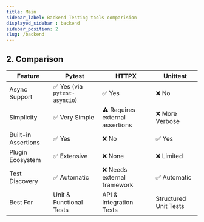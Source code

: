 ```yaml
---
title: Main
sidebar_label: Backend Testing tools comparision
displayed_sidebar : backend
sidebar_position: 2
slug: /backend
---
```



## **2. Comparison**
| Feature | Pytest | HTTPX | Unittest |
|---------|--------|-------|---------|
| Async Support | ✅ Yes (via `pytest-asyncio`) | ✅ Yes | ❌ No |
| Simplicity | ✅ Very Simple | ⚠️ Requires external assertions | ❌ More Verbose |
| Built-in Assertions | ✅ Yes | ❌ No | ✅ Yes |
| Plugin Ecosystem | ✅ Extensive | ❌ None | ❌ Limited |
| Test Discovery | ✅ Automatic | ❌ Needs external framework | ✅ Automatic |
| Best For | Unit & Functional Tests | API & Integration Tests | Structured Unit Tests |